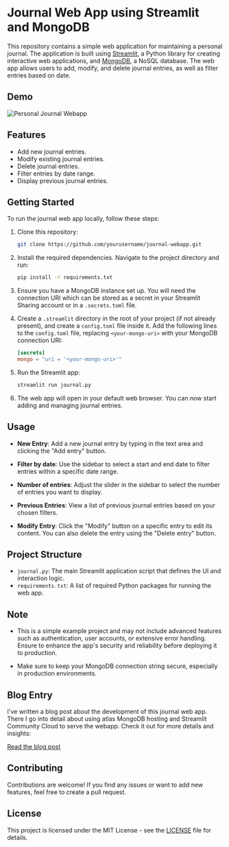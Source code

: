 # Journal Web App using Streamlit and MongoDB

This repository contains a simple web application for maintaining a personal journal. The application is built using [Streamlit](https://streamlit.io/), a Python library for creating interactive web applications, and [MongoDB](https://www.mongodb.com/), a NoSQL database. The web app allows users to add, modify, and delete journal entries, as well as filter entries based on date.

## Demo

![Personal Journal Webapp](assets/demo.gif)

## Features

- Add new journal entries.
- Modify existing journal entries.
- Delete journal entries.
- Filter entries by date range.
- Display previous journal entries.

## Getting Started

To run the journal web app locally, follow these steps:

1. Clone this repository:

   ```bash
   git clone https://github.com/yourusername/journal-webapp.git
   ```

2. Install the required dependencies. Navigate to the project directory and run:

   ```bash
   pip install -r requirements.txt
   ```

3. Ensure you have a MongoDB instance set up. You will need the connection URI which can be stored as a secret in your Streamlit Sharing account or in a `.secrets.toml` file.

4. Create a `.streamlit` directory in the root of your project (if not already present), and create a `config.toml` file inside it. Add the following lines to the `config.toml` file, replacing `<your-mongo-uri>` with your MongoDB connection URI:

   ```toml
   [secrets]
   mongo = "uri = '<your-mongo-uri>'"
   ```

5. Run the Streamlit app:

   ```bash
   streamlit run journal.py
   ```

6. The web app will open in your default web browser. You can now start adding and managing journal entries.

## Usage

- **New Entry**: Add a new journal entry by typing in the text area and clicking the "Add entry" button.

- **Filter by date**: Use the sidebar to select a start and end date to filter entries within a specific date range.

- **Number of entries**: Adjust the slider in the sidebar to select the number of entries you want to display.

- **Previous Entries**: View a list of previous journal entries based on your chosen filters.

- **Modify Entry**: Click the "Modify" button on a specific entry to edit its content. You can also delete the entry using the "Delete entry" button.

## Project Structure

- `journal.py`: The main Streamlit application script that defines the UI and interaction logic.
- `requirements.txt`: A list of required Python packages for running the web app.

## Note

- This is a simple example project and may not include advanced features such as authentication, user accounts, or extensive error handling. Ensure to enhance the app's security and reliability before deploying it to production.

- Make sure to keep your MongoDB connection string secure, especially in production environments.

## Blog Entry

I've written a blog post about the development of this journal web app. There I go into detail about using atlas MongoDB hosting and Streamlit Community Cloud to serve the webapp. Check it out for more details and insights:

[Read the blog post](https://grudloff.github.io/blog/mongodb_journal/)


## Contributing

Contributions are welcome! If you find any issues or want to add new features, feel free to create a pull request.

## License

This project is licensed under the MIT License - see the [LICENSE](LICENSE) file for details.
